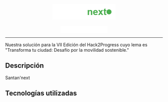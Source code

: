 <div style="display: flex; flex-direction: column; align-items: center; gap: 20px;">
    <img src="santannext.png" alt="Santan'next Logo" />
    <img src="hack2progress.png" alt="Hack2Progress Logo" width="30%" />
</div>

---

Nuestra solución para la VII Edición del Hack2Progress cuyo lema es "Transforma tu ciudad: Desafío por la movilidad sostenible."

## Descripción

Santan'next

## Tecnologías utilizadas